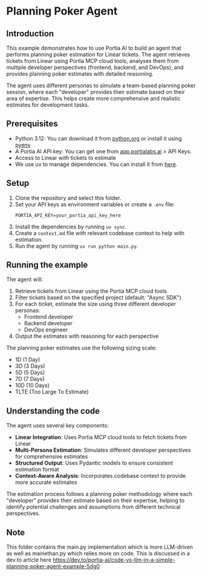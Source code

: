 # Planning Poker Agent

## Introduction

This example demonstrates how to use Portia AI to build an agent that performs planning poker estimation for Linear tickets. The agent retrieves tickets from Linear using Portia MCP cloud tools, analyses them from multiple developer perspectives (frontend, backend, and DevOps), and provides planning poker estimates with detailed reasoning.

The agent uses different personas to simulate a team-based planning poker session, where each "developer" provides their estimate based on their area of expertise. This helps create more comprehensive and realistic estimates for development tasks.

## Prerequisites

- Python 3.12: You can download it from [python.org](https://www.python.org/downloads/) or install it using [pyenv](https://github.com/pyenv/pyenv)
- A Portia AI API key: You can get one from [app.portialabs.ai](https://app.portialabs.ai) > API Keys.
- Access to Linear with tickets to estimate
- We use uv to manage dependencies. You can install it from [here](https://docs.astral.sh/uv/getting-started/installation/).

## Setup

1. Clone the repository and select this folder.
2. Set your API keys as environment variables or create a `.env` file:
   ```
   PORTIA_API_KEY=your_portia_api_key_here
   ```
3. Install the dependencies by running `uv sync`.
4. Create a `context.md` file with relevant codebase context to help with estimation.
5. Run the agent by running `uv run python main.py`.

## Running the example

The agent will:
1. Retrieve tickets from Linear using the Portia MCP cloud tools
2. Filter tickets based on the specified project (default: "Async SDK")
3. For each ticket, estimate the size using three different developer personas:
   - Frontend developer
   - Backend developer  
   - DevOps engineer
4. Output the estimates with reasoning for each perspective

The planning poker estimates use the following sizing scale:
- 1D (1 Day)
- 3D (3 Days)
- 5D (5 Days)
- 7D (7 Days)
- 10D (10 Days)
- TLTE (Too Large To Estimate)

## Understanding the code

The agent uses several key components:

- **Linear Integration**: Uses Portia MCP cloud tools to fetch tickets from Linear
- **Multi-Persona Estimation**: Simulates different developer perspectives for comprehensive estimates
- **Structured Output**: Uses Pydantic models to ensure consistent estimation format
- **Context-Aware Analysis**: Incorporates codebase context to provide more accurate estimates

The estimation process follows a planning poker methodology where each "developer" provides their estimate based on their expertise, helping to identify potential challenges and assumptions from different technical perspectives.

## Note
This folder contains the main.py implementation which is more LLM-driven as well as mainethan.py which relies more on code.
This is discussed in a dev.to article here https://dev.to/portia-ai/code-vs-llm-in-a-simple-planning-poker-agent-example-5dg0
